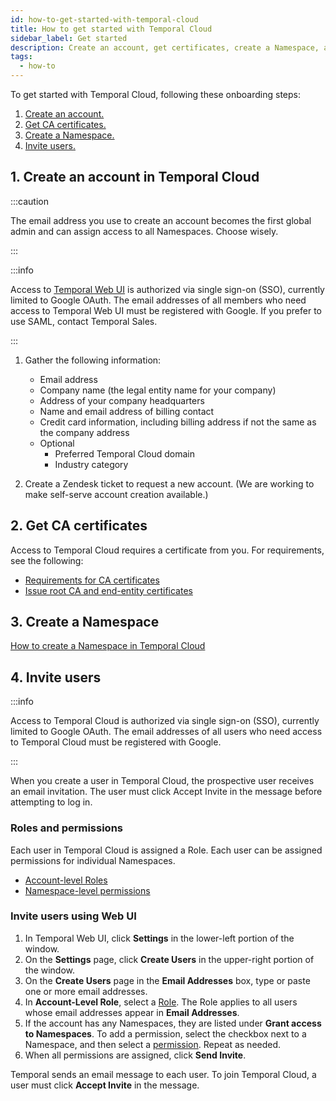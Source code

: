 ```yaml
---
id: how-to-get-started-with-temporal-cloud
title: How to get started with Temporal Cloud
sidebar_label: Get started
description: Create an account, get certificates, create a Namespace, and invite users.
tags:
  - how-to
---
```


<!--- Onboarding guide for Temporal Cloud --->

To get started with Temporal Cloud, following these onboarding steps:

1. [Create an account.](#create-an-account-in-temporal-cloud)
1. [Get CA certificates.](#get-ca-certificates)
1. [Create a Namespace.](#create-a-namespace)
1. [Invite users.](#invite-users)

## 1. Create an account in Temporal Cloud

:::caution

The email address you use to create an account becomes the first global admin and can assign access to all Namespaces.
Choose wisely.

:::

:::info

Access to [Temporal Web UI](/web-ui) is authorized via single sign-on (SSO), currently limited to Google OAuth.
The email addresses of all members who need access to Temporal Web UI must be registered with Google.
If you prefer to use SAML, contact Temporal Sales.

:::

1. Gather the following information:

   - Email address
   - Company name (the legal entity name for your company)
   - Address of your company headquarters
   - Name and email address of billing contact
   - Credit card information, including billing address if not the same as the company address
   - Optional
     - Preferred Temporal Cloud domain
     - Industry category

1. Create a Zendesk ticket to request a new account.
   (We are working to make self-serve account creation available.)

## 2. Get CA certificates

Access to Temporal Cloud requires a certificate from you.
For requirements, see the following:

- [Requirements for CA certificates](/cloud/how-to-manage-certificates-in-temporal-cloud#requirements-for-ca-certificates)
- [Issue root CA and end-entity certificates](/cloud/how-to-manage-certificates-in-temporal-cloud#issue-root-ca-and-end-entity-certificates)

## 3. Create a Namespace

[How to create a Namespace in Temporal Cloud](/cloud/how-to-create-a-namespace-in-temporal-cloud)

<!--- How to invite users in Temporal Cloud --->

## 4. Invite users

:::info

Access to Temporal Cloud is authorized via single sign-on (SSO), currently limited to Google OAuth.
The email addresses of all users who need access to Temporal Cloud must be registered with Google.

:::

When you create a user in Temporal Cloud, the prospective user receives an email invitation.
The user must click Accept Invite in the message before attempting to log in.

### Roles and permissions

Each user in Temporal Cloud is assigned a Role.
Each user can be assigned permissions for individual Namespaces.

- [Account-level Roles](/cloud/what-are-the-account-level-roles-for-users-in-temporal-cloud)
- [Namespace-level permissions](/cloud/what-are-the-namespace-level-permissions-for-users-in-temporal-cloud)

<!--- How to invite users in Temporal Cloud using Web UI --->

### Invite users using Web UI

1. In Temporal Web UI, click **Settings** in the lower-left portion of the window.
1. On the **Settings** page, click **Create Users** in the upper-right portion of the window.
1. On the **Create Users** page in the **Email Addresses** box, type or paste one or more email addresses.
1. In **Account-Level Role**, select a [Role](/cloud/what-are-the-account-level-roles-for-users-in-temporal-cloud).
   The Role applies to all users whose email addresses appear in **Email Addresses**.
1. If the account has any Namespaces, they are listed under **Grant access to Namespaces**.
   To add a permission, select the checkbox next to a Namespace, and then select a [permission](/cloud/what-are-the-namespace-level-permissions-for-users-in-temporal-cloud).
   Repeat as needed.
1. When all permissions are assigned, click **Send Invite**.

Temporal sends an email message to each user.
To join Temporal Cloud, a user must click **Accept Invite** in the message.
